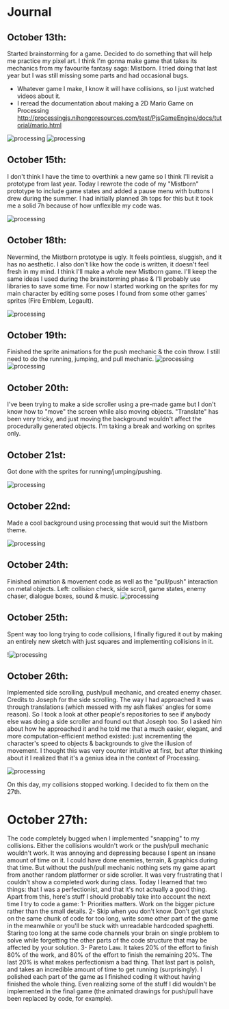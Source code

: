 # Journal

## October 13th:
Started brainstorming for a game. Decided to do something that will help me practice my pixel art. I think I'm gonna make game that takes its mechanics from my favourite fantasy saga: Mistborn. I tried doing that last year but I was still missing some parts and had occasional bugs.
  - Whatever game I make, I know it will have collisions, so I just watched videos about it.
  - I reread the documentation about making a 2D Mario Game on Processing  http://processingjs.nihongoresources.com/test/PjsGameEngine/docs/tutorial/mario.html
  
  ![processing](https://github.com/soablackwhite/Intro-to-IM/blob/master/midtermProject/notes1.jpg)
  ![processing](https://github.com/soablackwhite/Intro-to-IM/blob/master/midtermProject/notes2.jpg)


## October 15th:
I don't think I have the time to overthink a new game so I think I'll revisit a prototype from last year. Today I rewrote the code of my "Mistborn" prototype to include game states and added a pause menu with buttons I drew during the summer. I had initially planned 3h tops for this but it took me a solid 7h because of how unflexible my code was.


![processing](https://github.com/soablackwhite/Intro-to-IM/blob/master/midtermProject/OmarOuldAli_GIF.gif)

## October 18th:
Nevermind, the Mistborn prototype is ugly. It feels pointless, sluggish, and it has no aesthetic. I also don't like how the code is written, it doesn't feel fresh in my mind. I think I'll make a whole new Mistborn game. I'll keep the same ideas I used during the brainstorming phase & I'll probably use libraries to save some time. For now I started working on the sprites for my main character by editing some poses I found from some other games' sprites (Fire Emblem, Legault).

![processing](https://github.com/soablackwhite/Intro-to-IM/blob/master/midtermProject/aseprite.png)

## October 19th: 
Finished the sprite animations for the push mechanic & the coin throw. I still need to do the running, jumping, and pull mechanic.
![processing](https://github.com/soablackwhite/Intro-to-IM/blob/master/midtermProject/coin_throw.gif)
![processing](https://github.com/soablackwhite/Intro-to-IM/blob/master/midtermProject/steel_push.gif)

## October 20th:
I've been trying to make a side scroller using a pre-made game but I don't know how to "move" the screen while also moving objects. "Translate" has been very tricky, and just moving the background wouldn't affect the procedurally generated objects. I'm taking a break and working on sprites only.

## October 21st:
Got done with the sprites for running/jumping/pushing.

![processing](https://github.com/soablackwhite/Intro-to-IM/blob/master/midtermProject/spr_sheet.gif)

## October 22nd:
Made a cool background using processing that would suit the Mistborn theme.

![processing](https://github.com/soablackwhite/Intro-to-IM/blob/master/midtermProject/ash.gif)

## October 24th:
Finished animation & movement code as well as the "pull/push" interaction on metal objects. Left: collision check, side scroll, game states, enemy chaser, dialogue boxes, sound & music.
![processing](https://github.com/soablackwhite/Intro-to-IM/blob/master/midtermProject/game0.gif)

## October 25th:
Spent way too long trying to code collisions, I finally figured it out by making an entirely new sketch with just squares and implementing collisions in it.

!![processing](https://github.com/soablackwhite/Intro-to-IM/blob/master/midtermProject/collision.gif)

## October 26th:
Implemented side scrolling, push/pull mechanic, and created enemy chaser. Credits to Joseph for the side scrolling. The way I had approached it was through translations (which messed with my ash flakes' angles for some reason). So I took a look at other people's repositories to see if anybody else was doing a side scroller and found out that Joseph too. So I asked him about how he approached it and he told me that a much easier, elegant, and more computation-efficient method existed: just incrementing the character's speed to objects & backgrounds to give the illusion of movement. I thought this was very counter intuitive at first, but after thinking about it I realized that it's a genius idea in the context of Processing.

![processing](https://github.com/soablackwhite/Intro-to-IM/blob/master/midtermProject/prototype.gif)

On this day, my collisions stopped working. I decided to fix them on the 27th.

# October 27th: 
The code completely bugged when I implemented "snapping" to my collisions. Either the collisions wouldn't work or the push/pull mechanic wouldn't work. It was annoying and depressing because I spent an insane amount of time on it. I could have done enemies, terrain, & graphics during that time. But without the push/pull mechanic nothing sets my game apart from another random platformer or side scroller. It was very frustrating that I couldn't show a completed work during class. Today I learned that two things: that I was a perfectionist, and that it's not actually a good thing. Apart from this, here's stuff I should probably take into account the next time I try to code a game:
1- Priorities matters. Work on the bigger picture rather than the small details.
2- Skip when you don't know. Don't get stuck on the same chunk of code for too long, write some other part of the game in the meanwhile or you'll be stuck with unreadable hardcoded spaghetti. Staring too long at the same code channels your brain on single problem to solve while forgetting the other parts of the code structure that may be affected by your solution.
3- Pareto Law. It takes 20% of the effort to finish 80% of the work, and 80% of the effort to finish the remaining 20%. The last 20% is what makes perfectionism a bad thing. That last part is polish, and takes an incredible amount of time to get running (surprisingly). I polished each part of the game as I finished coding it without having finished the whole thing. Even realizing some of the stuff I did wouldn't be implemented in the final game (the animated drawings for push/pull have been replaced by code, for example).
